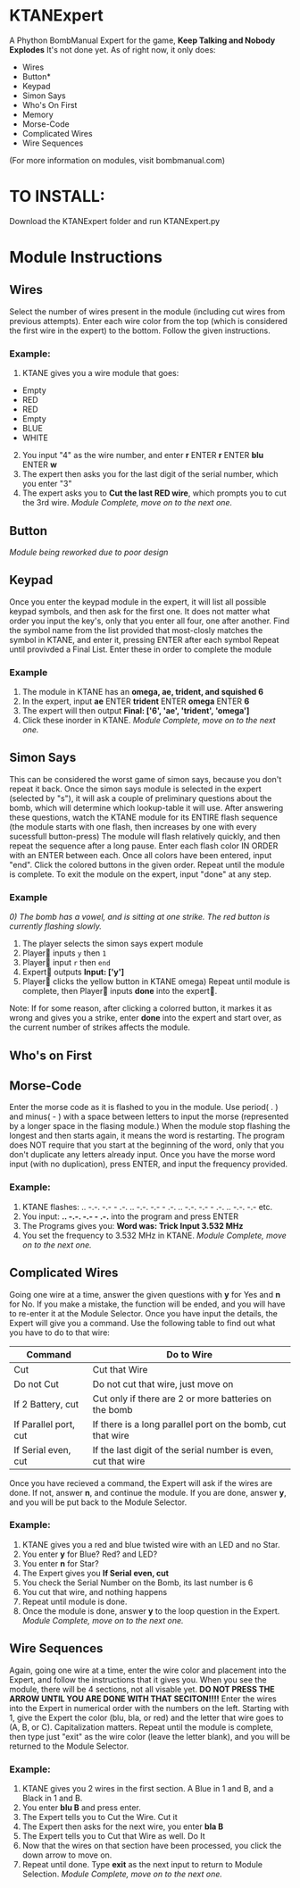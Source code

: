 # KTANExpert
A Phython BombManual Expert for the game, **Keep Talking and Nobody Explodes**
It's not done yet. As of right now, it only does:
* Wires
* Button*
* Keypad
* Simon Says
* Who's On First
* Memory
* Morse-Code
* Complicated Wires
* Wire Sequences

(For more information on modules, visit bombmanual.com)

# TO INSTALL:
Download the KTANExpert folder and run KTANExpert.py


# Module Instructions
## Wires
Select the number of wires present in the module (including cut wires from previous attempts).
Enter each wire color from the top (which is considered the first wire in the expert) to the bottom.
Follow the given instructions.

### Example:
1. KTANE gives you a wire module that goes:
- Empty 
-  RED  
-  RED  
- Empty 
-  BLUE 
- WHITE 

2. You input "4" as the wire number, and enter **r** ENTER **r** ENTER **blu** ENTER **w**
3. The expert then asks you for the last digit of the serial number, which you enter "3"
4. The expert asks you to **Cut the last RED wire**, which prompts you to cut the 3rd wire. *Module Complete, move on to the next one.* 

## Button
*Module being reworked due to poor design*

## Keypad
Once you enter the keypad module in the expert, it will list all possible keypad symbols, and then ask for the first one.
It does not matter what order you input the key's, only that you enter all four, one after another.
Find the symbol name from the list provided that most-closly matches the symbol in KTANE, and enter it, pressing ENTER after each symbol
Repeat until provivded a Final List. Enter these in order to complete the module

### Example
1. The module in KTANE has an **omega, ae, trident, and squished 6**
2. In the expert, input **ae** ENTER **trident** ENTER **omega** ENTER **6**
3. The expert will then output **Final: ['6', 'ae', 'trident', 'omega']**
4. Click these inorder in KTANE. *Module Complete, move on to the next one.* 

## Simon Says
This can be considered the worst game of simon says, because you don't repeat it back.
Once the simon says module is selected in the expert (selected by "s"), it will ask a couple of preliminary questions about the bomb, which will determine which lookup-table it will use.
After answering these questions, watch the KTANE module for its ENTIRE flash sequence (the module starts with one flash, then increases by one with every sucessfull button-press)
The module will flash relatively quickly, and then repeat the sequence after a long pause.
Enter each flash color IN ORDER with an ENTER between each. Once all colors have been entered, input "end".
Click the colored buttons in the given order.
Repeat until the module is complete. To exit the module on the expert, input "done" at any step.

### Example
*0) The bomb has a vowel, and is sitting at one strike. The red button is currently flashing slowly.*
1) The player selects the simon says expert module
2) Player:red_circle: inputs `y` then `1`
3) Player:red_circle: input `r` then `end`
4) Expert:large_blue_circle: outputs **Input: ['y']**
5) Player:red_circle: clicks the yellow button in KTANE
omega) Repeat until module is complete, then Player:red_circle: inputs **done** into the expert:large_blue_circle:.

Note: If for some reason, after clicking a colorred button, it markes it as wrong and gives you a strike, 
enter **done** into the expert and start over, as the current number of strikes affects the module.

## Who's on First


## Morse-Code
Enter the morse code as it is flashed to you in the module. 
Use period( . ) and minus( - ) with a space between letters to input the morse (represented by a longer space in the flasing module.)
When the module stop flashing the longest and then starts again, it means the word is restarting. 
The program does NOT require that you start at the beginning of the word, only that you don't duplicate any letters already input.
Once you have the morse word input (with no duplication), press ENTER, and input the frequency provided.

### Example:
1. KTANE flashes: .. -.-. -.-   - .-. .. -.-. -.-   - .-. .. -.-. -.-   - .-. .. -.-. -.-   etc.
2. You input: **.. -.-. -.- - .-.** into the program and press ENTER
3. The Programs gives you: **Word was: Trick    Input 3.532 MHz**
4. You set the frequency to 3.532 MHz in KTANE. *Module Complete, move on to the next one.* 

## Complicated Wires
Going one wire at a time, answer the given questions with **y** for Yes and **n** for No. If you make a mistake, the function will be ended, and you will have to re-enter it at the Module Selector.
Once you have input the details, the Expert will give you a command. Use the following table to find out what you have to do to that wire:

| Command | Do to Wire |
| ------- | ---------- |
| Cut     | Cut that Wire |
| Do not Cut | Do not cut that wire, just move on |
| If 2 Battery, cut | Cut only if there are 2 or more batteries on the bomb |
| If Parallel port, cut | If there is a long parallel port on the bomb, cut that wire |
| If Serial even, cut | If the last digit of the serial number is even, cut that wire |

Once you have recieved a command, the Expert will ask if the wires are done. If not, answer **n**, and continue the module. If you are done, answer **y**, and you will be put back to the Module Selector. 

### Example:
1. KTANE gives you a red and blue twisted wire with an LED and no Star.
2. You enter **y** for Blue? Red? and LED?
3. You enter **n** for Star?
4. The Expert gives you **If Serial even, cut**
5. You check the Serial Number on the Bomb, its last number is 6
6. You cut that wire, and nothing happens
7. Repeat until module is done. 
8. Once the module is done, answer **y** to the loop question in the Expert. *Module Complete, move on to the next one.* 

## Wire Sequences
Again, going one wire at a time, enter the wire color and placement into the Expert, and follow the instructions that it gives you. When you see the module, there will be 4 sections, not all visable yet. **DO NOT PRESS THE ARROW UNTIL YOU ARE DONE WITH THAT SECITON!!!!** Enter the wires into the Expert in numerical order with the numbers on the left. Starting with 1, give the Expert the color (blu, bla, or red) and the letter that wire goes to (A, B, or C). Capitalization matters. Repeat until the module is complete, then type just "exit" as the wire color (leave the letter blank), and you will be returned to the Module Selector.

### Example:
1. KTANE gives you 2 wires in the first section. A Blue in 1 and B, and a Black in 1 and B.
2. You enter **blu B** and press enter.
3. The Expert tells you to Cut the Wire. Cut it
4. The Expert then asks for the next wire, you enter **bla B**
5. The Expert tells you to Cut that Wire as well. Do It
6. Now that the wires on that section have been processed, you click the down arrow to move on.
7. Repeat until done. Type **exit** as the next input to return to Module Selection. *Module Complete, move on to the next one.* 
